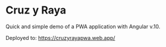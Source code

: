 # Cruz y Raya

Quick and simple demo of a PWA application with Angular v.10.

Deployed to: https://cruzyrayapwa.web.app/
